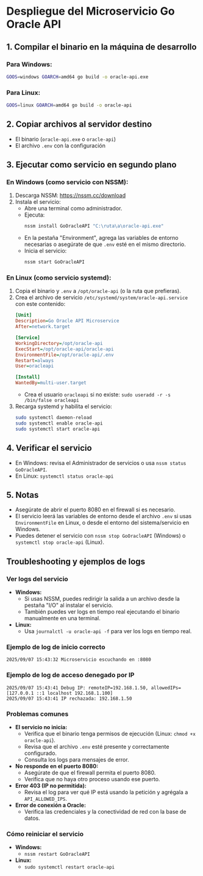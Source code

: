 # Despliegue del Microservicio Go Oracle API

## 1. Compilar el binario en la máquina de desarrollo

### Para Windows:
```sh
GOOS=windows GOARCH=amd64 go build -o oracle-api.exe
```

### Para Linux:
```sh
GOOS=linux GOARCH=amd64 go build -o oracle-api
```

## 2. Copiar archivos al servidor destino
- El binario (`oracle-api.exe` o `oracle-api`)
- El archivo `.env` con la configuración

## 3. Ejecutar como servicio en segundo plano

### En Windows (como servicio con NSSM):
1. Descarga NSSM: https://nssm.cc/download
2. Instala el servicio:
   - Abre una terminal como administrador.
   - Ejecuta:
     ```sh
     nssm install GoOracleAPI "C:\ruta\a\oracle-api.exe"
     ```
   - En la pestaña "Environment", agrega las variables de entorno necesarias o asegúrate de que `.env` esté en el mismo directorio.
   - Inicia el servicio:
     ```sh
     nssm start GoOracleAPI
     ```

### En Linux (como servicio systemd):
1. Copia el binario y `.env` a `/opt/oracle-api` (o la ruta que prefieras).
2. Crea el archivo de servicio `/etc/systemd/system/oracle-api.service` con este contenido:
   ```ini
   [Unit]
   Description=Go Oracle API Microservice
   After=network.target

   [Service]
   WorkingDirectory=/opt/oracle-api
   ExecStart=/opt/oracle-api/oracle-api
   EnvironmentFile=/opt/oracle-api/.env
   Restart=always
   User=oracleapi

   [Install]
   WantedBy=multi-user.target
   ```
   - Crea el usuario `oracleapi` si no existe: `sudo useradd -r -s /bin/false oracleapi`
3. Recarga systemd y habilita el servicio:
   ```sh
   sudo systemctl daemon-reload
   sudo systemctl enable oracle-api
   sudo systemctl start oracle-api
   ```

## 4. Verificar el servicio
- En Windows: revisa el Administrador de servicios o usa `nssm status GoOracleAPI`.
- En Linux: `systemctl status oracle-api`

## 5. Notas
- Asegúrate de abrir el puerto 8080 en el firewall si es necesario.
- El servicio leerá las variables de entorno desde el archivo `.env` si usas `EnvironmentFile` en Linux, o desde el entorno del sistema/servicio en Windows.
- Puedes detener el servicio con `nssm stop GoOracleAPI` (Windows) o `systemctl stop oracle-api` (Linux).

## Troubleshooting y ejemplos de logs

### Ver logs del servicio
- **Windows:**
  - Si usas NSSM, puedes redirigir la salida a un archivo desde la pestaña "I/O" al instalar el servicio.
  - También puedes ver logs en tiempo real ejecutando el binario manualmente en una terminal.
- **Linux:**
  - Usa `journalctl -u oracle-api -f` para ver los logs en tiempo real.

### Ejemplo de log de inicio correcto
```
2025/09/07 15:43:32 Microservicio escuchando en :8080
```

### Ejemplo de log de acceso denegado por IP
```
2025/09/07 15:43:41 Debug IP: remoteIP=192.168.1.50, allowedIPs=[127.0.0.1 ::1 localhost 192.168.1.100]
2025/09/07 15:43:41 IP rechazada: 192.168.1.50
```

### Problemas comunes
- **El servicio no inicia:**
  - Verifica que el binario tenga permisos de ejecución (Linux: `chmod +x oracle-api`).
  - Revisa que el archivo `.env` esté presente y correctamente configurado.
  - Consulta los logs para mensajes de error.
- **No responde en el puerto 8080:**
  - Asegúrate de que el firewall permita el puerto 8080.
  - Verifica que no haya otro proceso usando ese puerto.
- **Error 403 (IP no permitida):**
  - Revisa el log para ver qué IP está usando la petición y agrégala a `API_ALLOWED_IPS`.
- **Error de conexión a Oracle:**
  - Verifica las credenciales y la conectividad de red con la base de datos.

### Cómo reiniciar el servicio
- **Windows:**
  - `nssm restart GoOracleAPI`
- **Linux:**
  - `sudo systemctl restart oracle-api`
